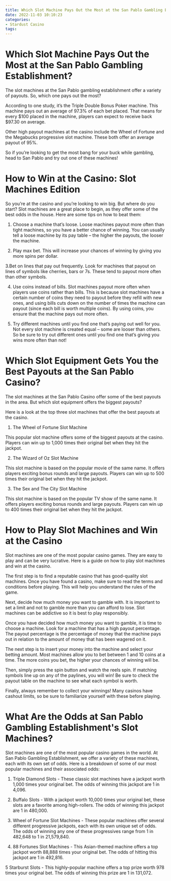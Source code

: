 ```yaml
---
title: Which Slot Machine Pays Out the Most at the San Pablo Gambling Establishment
date: 2022-11-03 10:10:23
categories:
- Stardust Casino
tags:
---
```



#  Which Slot Machine Pays Out the Most at the San Pablo Gambling Establishment?

The slot machines at the San Pablo gambling establishment offer a variety of payouts. So, which one pays out the most?

According to one study, it’s the Triple Double Bonus Poker machine. This machine pays out an average of 97.3% of each bet placed. That means for every $100 placed in the machine, players can expect to receive back $97.30 on average.

Other high payout machines at the casino include the Wheel of Fortune and the Megabucks progressive slot machine. These both offer an average payout of 95%.

So if you’re looking to get the most bang for your buck while gambling, head to San Pablo and try out one of these machines!

#  How to Win at the Casino: Slot Machines Edition

So you’re at the casino and you’re looking to win big. But where do you start? Slot machines are a great place to begin, as they offer some of the best odds in the house. Here are some tips on how to beat them:

1. Choose a machine that’s loose. Loose machines payout more often than tight machines, so you have a better chance of winning. You can usually tell a loose machine by its pay table – the higher the payouts, the looser the machine.

2. Play max bet. This will increase your chances of winning by giving you more spins per dollar.

3.Bet on lines that pay out frequently. Look for machines that payout on lines of symbols like cherries, bars or 7s. These tend to payout more often than other symbols.

4. Use coins instead of bills. Slot machines payout more often when players use coins rather than bills. This is because slot machines have a certain number of coins they need to payout before they refill with new ones, and using bills cuts down on the number of times the machine can payout (since each bill is worth multiple coins). By using coins, you ensure that the machine pays out more often.

5. Try different machines until you find one that’s paying out well for you. Not every slot machine is created equal – some are looser than others. So be sure to try out different ones until you find one that’s giving you wins more often than not!

#  Which Slot Equipment Gets You the Best Payouts at the San Pablo Casino?

The slot machines at the San Pablo Casino offer some of the best payouts in the area. But which slot equipment offers the biggest payouts?

Here is a look at the top three slot machines that offer the best payouts at the casino.

1. The Wheel of Fortune Slot Machine

This popular slot machine offers some of the biggest payouts at the casino. Players can win up to 1,000 times their original bet when they hit the jackpot.

2. The Wizard of Oz Slot Machine

This slot machine is based on the popular movie of the same name. It offers players exciting bonus rounds and large payouts. Players can win up to 500 times their original bet when they hit the jackpot.

3. The Sex and The City Slot Machine

This slot machine is based on the popular TV show of the same name. It offers players exciting bonus rounds and large payouts. Players can win up to 400 times their original bet when they hit the jackpot.

#  How to Play Slot Machines and Win at the Casino

Slot machines are one of the most popular casino games. They are easy to play and can be very lucrative. Here is a guide on how to play slot machines and win at the casino.

The first step is to find a reputable casino that has good-quality slot machines. Once you have found a casino, make sure to read the terms and conditions before playing. This will help you understand the rules of the game.

Next, decide how much money you want to gamble with. It is important to set a limit and not to gamble more than you can afford to lose. Slot machines can be addictive so it is best to play responsibly.

Once you have decided how much money you want to gamble, it is time to choose a machine. Look for a machine that has a high payout percentage. The payout percentage is the percentage of money that the machine pays out in relation to the amount of money that has been wagered on it.

The next step is to insert your money into the machine and select your betting amount. Most machines allow you to bet between 1 and 10 coins at a time. The more coins you bet, the higher your chances of winning will be.

Then, simply press the spin button and watch the reels spin. If matching symbols line up on any of the paylines, you will win! Be sure to check the payout table on the machine to see what each symbol is worth.

Finally, always remember to collect your winnings! Many casinos have cashout limits, so be sure to familiarize yourself with these before playing.

#  What Are the Odds at San Pablo Gambling Establishment's Slot Machines?

Slot machines are one of the most popular casino games in the world. At San Pablo Gambling Establishment, we offer a variety of these machines, each with its own set of odds. Here is a breakdown of some of our most popular machines and their associated odds:

1. Triple Diamond Slots - These classic slot machines have a jackpot worth 1,000 times your original bet. The odds of winning this jackpot are 1 in 4,096.

2. Buffalo Slots - With a jackpot worth 10,000 times your original bet, these slots are a favorite among high-rollers. The odds of winning this jackpot are 1 in 480,000.

3. Wheel of Fortune Slot Machines - These popular machines offer several different progressive jackpots, each with its own unique set of odds. The odds of winning any one of these progressives range from 1 in 482,648 to 1 in 21,579,840.

4. 88 Fortunes Slot Machines - This Asian-themed machine offers a top jackpot worth 88,888 times your original bet. The odds of hitting this jackpot are 1 in 492,816.

5 Starburst Slots - This highly-popular machine offers a top prize worth 978 times your original bet. The odds of winning this prize are 1 in 131,072.